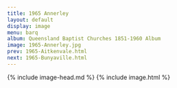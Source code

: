 ```yaml
---
title: 1965 Annerley
layout: default
display: image
menu: barq
album: Queensland Baptist Churches 1851-1960 Album
image: 1965-Annerley.jpg
prev: 1965-Aitkenvale.html
next: 1965-Bunyaville.html
---
```

{% include image-head.md %}
{% include image.html %}